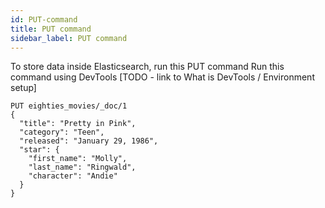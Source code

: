 ```yaml
---
id: PUT-command
title: PUT command
sidebar_label: PUT command
---
```


To store data inside Elasticsearch, run this PUT command
Run this command using DevTools [TODO - link to What is DevTools / Environment setup]

```
PUT eighties_movies/_doc/1
{
  "title": "Pretty in Pink",
  "category": "Teen",
  "released": "January 29, 1986",
  "star": {
    "first_name": "Molly",
    "last_name": "Ringwald",
    "character": "Andie"
  }
}
```
